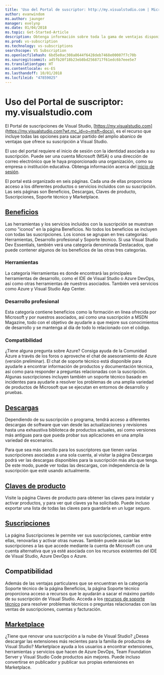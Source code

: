 ```yaml
---
title: 'Uso del Portal de suscriptor: http://my.visualstudio.com | Microsoft Docs'
author: evanwindom
ms.author: jaunger
manager: evelynp
ms.date: 01/04/2018
ms.topic: Get-Started-Article
description: Obtenga información sobre toda la gama de ventajas disponibles en el portal de suscripciones de Visual Studio
ms.prod: vs-subscription
ms.technology: vs-subscriptions
searchscope: VS Subscription
ms.openlocfilehash: 6bd5e0ac308a8644f6428deb7468e00007f7c70b
ms.sourcegitcommit: ad5fb20f18b23eb8bd2568717f61edc6b7eee5e7
ms.translationtype: HT
ms.contentlocale: es-ES
ms.lasthandoff: 10/01/2018
ms.locfileid: "47859025"
---
```

# <a name="using-the-subscriber-portal---myspanspanvisualstudiospanspancom"></a>Uso del Portal de suscriptor: my.<span></span>visualstudio<span></span>.com

El Portal de suscripciones de Visual Studio, [https://my.visualstudio.com](https://my.visualstudio.com?wt.mc_id=o~msft~docs), es el recurso que incluye todas las opciones para sacar partido del amplio abanico de ventajas que ofrece su suscripción a Visual Studio.

El uso del portal requiere el inicio de sesión con la identidad asociada a su suscripción.  Puede ser una cuenta Microsoft (MSA) o una dirección de correo electrónico que le haya proporcionado una organización, como su empresa o institución educativa.  Obtenga información acerca del [inicio de sesión](signing-in.md).

El portal está organizado en seis páginas.  Cada una de ellas proporciona acceso a los diferentes productos o servicios incluidos con su suscripción.  Las seis páginas son Beneficios, Descargas, Claves de producto, Suscripciones, Soporte técnico y Marketplace. 

## <a name="benefitshttpsmyvisualstudiocombenefitswtmcidomsftdocs"></a>[Beneficios](https://my.visualstudio.com/benefits?wt.mc_id=o~msft~docs)
Las herramientas y los servicios incluidos con la suscripción se muestran como "iconos" en la página Beneficios.  No todos los beneficios se incluyen con todas las suscripciones. Los iconos se agrupan en tres categorías: Herramientas, Desarrollo profesional y Soporte técnico.  Si usa Visual Studio Dev Essentials, también verá una categoría denominada Destacados, que puede contener algunos de los beneficios de las otras tres categorías.

### <a name="tools"></a>Herramientas
La categoría Herramientas es donde encontrará las principales herramientas de desarrollo, como el IDE de Visual Studio o Azure DevOps, así como otras herramientas de nuestros asociados.  También verá servicios como Azure y Visual Studio App Center.

### <a name="professional-development"></a>Desarrollo profesional
Esta categoría contiene beneficios como la formación en línea ofrecida por Microsoft y por nuestros asociados, así como una suscripción a MSDN Magazine, todo con el objetivo de ayudarle a que mejore sus conocimientos de desarrollo y se mantenga al día de todo lo relacionado con el código.

### <a name="support"></a>Compatibilidad
¿Tiene alguna pregunta sobre Azure?  Consiga ayuda de la Comunidad Azure a través de los foros o aproveche el chat de asesoramiento de Azure (versión preliminar).  El chat de soporte técnico está disponible para ayudarle a encontrar información de productos y documentación técnica, así como para responder a preguntas relacionadas con la suscripción.  Algunas suscripciones incluyen también un soporte técnico basado en incidentes para ayudarle a resolver los problemas de una amplia variedad de productos de Microsoft que se ejecutan en entornos de desarrollo y pruebas.

## <a name="downloadshttpsmyvisualstudiocomdownloadswtmcidomsftdocs"></a>[Descargas](https://my.visualstudio.com/downloads?wt.mc_id=o~msft~docs)
Dependiendo de su suscripción o programa, tendrá acceso a diferentes descargas de software que van desde las actualizaciones y revisiones hasta una exhaustiva biblioteca de productos actuales, así como versiones más antiguas para que pueda probar sus aplicaciones en una amplia variedad de escenarios.

Para que sea más sencillo para los suscriptores que tienen varias suscripciones asociadas a una sola cuenta, al visitar la página Descargas podrá ver las descargas disponibles para la suscripción más alta que tenga.  De este modo, puede ver todas las descargas, con independencia de la suscripción que esté usando actualmente.

## <a name="product-keyshttpsmyvisualstudiocomproductkeyswtmcidomsftdocs"></a>[Claves de producto](https://my.visualstudio.com/productkeys?wt.mc_id=o~msft~docs)
Visite la página Claves de producto para obtener las claves para instalar y activar productos, y para ver qué claves ya ha solicitado.  Puede incluso exportar una lista de todas las claves para guardarla en un lugar seguro.

## <a name="subscriptionshttpsmyvisualstudiocomsubscriptionswtmcidomsftdocs"></a>[Suscripciones](https://my.visualstudio.com/subscriptions?wt.mc_id=o~msft~docs)
La página Suscripciones le permite ver sus suscripciones, cambiar entre ellas, renovarlas y activar otras nuevas. También puede asociar las suscripciones a las que accede mediante la cuenta de Microsoft con una cuenta alternativa que ya esté asociada con los recursos existentes del IDE de Visual Studio, Azure DevOps o Azure.

## <a name="support"></a>Compatibilidad

Además de las ventajas particulares que se encuentran en la categoría Soporte técnico de la página Beneficios, la página Soporte técnico proporciona acceso a recursos que le ayudarán a sacar el máximo partido de su suscripción de Visual Studio. Acceda a los [recursos de soporte técnico](https://visualstudio.microsoft.com/subscriptions/support/) para resolver problemas técnicos o preguntas relacionadas con las ventas de suscripciones, cuentas y facturación.

## <a name="marketplacehttpsmarketplacevisualstudiocom"></a>[Marketplace](https://marketplace.visualstudio.com/)

¿Tiene que renovar una suscripción a la nube de Visual Studio?  ¿Desea descargar las extensiones más recientes para la familia de productos de Visual Studio?  Marketplace ayuda a los usuarios a encontrar extensiones, herramientas y servicios que hacen de Azure DevOps, Team Foundation Server y Visual Studio Code productos aún mejores. Puede incluso convertirse en publicador y publicar sus propias extensiones en Marketplace.
